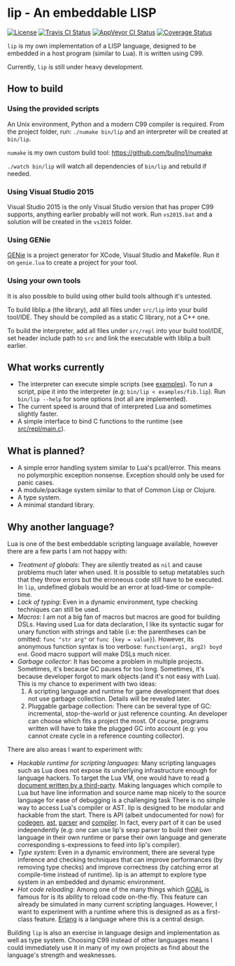 # lip - An embeddable LISP

[![License](https://img.shields.io/badge/license-BSD-blue.svg)](LICENSE)
[![Travis CI Status](https://travis-ci.org/bullno1/lip.svg?branch=master)](https://travis-ci.org/bullno1/lip)
[![AppVeyor CI Status](https://ci.appveyor.com/api/projects/status/n02fiiw6xwfhwula/branch/master?svg=true)](https://ci.appveyor.com/project/bullno1/lip/branch/master)
[![Coverage Status](https://coveralls.io/repos/github/bullno1/lip/badge.svg?branch=master)](https://coveralls.io/github/bullno1/lip?branch=master)

`lip` is my own implementation of a LISP language, designed to be embedded in a host program (similar to Lua).
It is written using C99.

Currently, `lip` is still under heavy development.

## How to build

### Using the provided scripts

An Unix environment, Python and a modern C99 compiler is required.
From the project folder, run: `./numake bin/lip` and an interpreter will be created at `bin/lip`.

`numake` is my own custom build tool: https://github.com/bullno1/numake

`./watch bin/lip` will watch all dependencies of `bin/lip` and rebuild if needed.

### Using Visual Studio 2015

Visual Studio 2015 is the only Visual Studio version that has proper C99 supports, anything earlier probably will not work.
Run `vs2015.bat` and a solution will be created in the `vs2015` folder.

### Using GENie

[GENie](https://github.com/bkaradzic/genie) is a project generator for XCode, Visual Studio and Makefile.
Run it on `genie.lua` to create a project for your tool.

### Using your own tools

It is also possible to build using other build tools although it's untested.

To build liblip.a (the library), add all files under `src/lip` into your build tool/IDE.
They should be compiled as a static C library, not a C++ one.

To build the interpreter, add all files under `src/repl` into your build tool/IDE, set header include path to `src` and link the executable with liblip.a built earlier.

## What works currently

- The interpreter can execute simple scripts (see [examples](examples)).
  To run a script, pipe it into the interpreter (e.g: `bin/lip < examples/fib.lip`).
  Run `bin/lip --help` for some options (not all are implemented).
- The current speed is around that of interpreted Lua and sometimes slightly faster.
- A simple interface to bind C functions to the runtime (see [src/repl/main.c](src/repl/main.c)).

## What is planned?

- A simple error handling system similar to Lua's pcall/error.
  This means no polymorphic exception nonsense.
  Exception should only be used for panic cases.
- A module/package system similar to that of Common Lisp or Clojure.
- A type system.
- A minimal standard library.

## Why another language?

Lua is one of the best embeddable scripting language available, however there are a few parts I am not happy with:

- *Treatment of globals*: They are silently treated as `nil` and cause problems much later when used.
  It is possible to setup metatables such that they throw errors but the erroneous code still have to be executed.
  In `lip`, undefined globals would be an error at load-time or compile-time.
- *Lack of typing*: Even in a dynamic environment, type checking techniques can still be used.
- *Macros*: I am not a big fan of macros but macros are good for building DSLs.
  Having used Lua for data declaration, I like its syntactic sugar for unary function with strings and table (i.e: the parentheses can be omitted: `func "str arg"` or `func {key = value}`).
  However, its anonymous function syntax is too verbose: `function(arg1, arg2) boyd end`.
  Good macro support will make DSLs much nicer.
- *Garbage collector*: It has become a problem in multiple projects.
  Sometimes, it's because GC pauses for too long.
  Sometimes, it's because developer forgot to mark objects (and it's not easy with Lua).
  This is my chance to experiment with two ideas:
  1. A scripting language and runtime for game development that does not use garbage collection.
     Details will be revealed later.
  2. Pluggable garbage collection: There can be several type of GC: incremental, stop-the-world or just reference counting.
     An developer can choose which fits a project the most.
     Of course, programs written will have to take the plugged GC into account (e.g: you cannot create cycle in a reference counting collector).

There are also areas I want to experiment with:

- *Hackable runtime for scripting languages*: Many scripting languages such as Lua does not expose its underlying infrastructure enough for language hackers.
  To target the Lua VM, one would have to read [a document written by a third-party](http://luaforge.net/docman/83/98/ANoFrillsIntroToLua51VMInstructions.pdf).
  Making languages which compile to Lua but have line information and source name map nicely to the source language for ease of debugging is a challenging task
  There is no simple way to access Lua's compiler or AST.
  lip is designed to be modular and hackable from the start.
  There is API (albeit undocumented for now) for [codegen](src/lip/asm.h), [ast](src/lip/ast.h), [parser](src/lip/parser.h) and [compiler](src/lip/compiler.h).
  In fact, every part of it can be used independently (e.g: one can use lip's sexp parser to build their own language in their own runtime or parse their own language and generate corresponding s-expressions to feed into lip's compiler).
- *Type system*: Even in a dynamic environment, there are several type inference and checking techniques that can improve performances (by removing type checks) and improve correctness (by catching error at compile-time instead of runtime).
  lip is an attempt to explore type system in an embedded and dynamic environment.
- *Hot code reloading*: Among one of the many things which [GOAL](https://en.wikipedia.org/wiki/Game_Oriented_Assembly_Lisp) is famous for is its ability to reload code on-the-fly.
  This feature can already be simulated in many current scripting languages.
  However, I want to experiment with a runtime where this is designed as as a first-class feature.
  [Erlang](http://www.erlang.org/) is a language where this is a central design.

Building `lip` is also an exercise in language design and implementation as well as type system.
Choosing C99 instead of other languages means I could immediately use it in many of my own projects as find about the language's strength and weaknesses.
